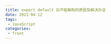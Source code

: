 ```yaml
---
title: export default 后不能解构的原因及解决办法
date: 2021-04-12
tags:
 - JavaScript
categories:
 - front
---
```


